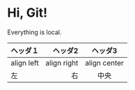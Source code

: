 # Hi, Git!

Everything is local.

|ヘッダ１|ヘッダ2|ヘッダ3|
|:--|--:|:--:|
|align left|align right|align center|
|左|右|中央|
